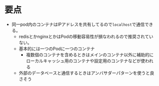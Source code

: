 # 要点

- 同一pod内のコンテナはIPアドレスを共有してるので`localhost`で通信できる。
  - redisとかnginxとかはPodの移動容易性が損なわれるので推奨されていない。
  - 基本的には一つのPodに一つのコンテナ
    - 複数個のコンテナを含めるときはメインのコンテナ以外に補助的にローカルキャッシュ用のコンテナや設定用のコンテナなどが使われる
  - 外部のデータベースと通信するときはアンバサダーパターンを使うと良さそう